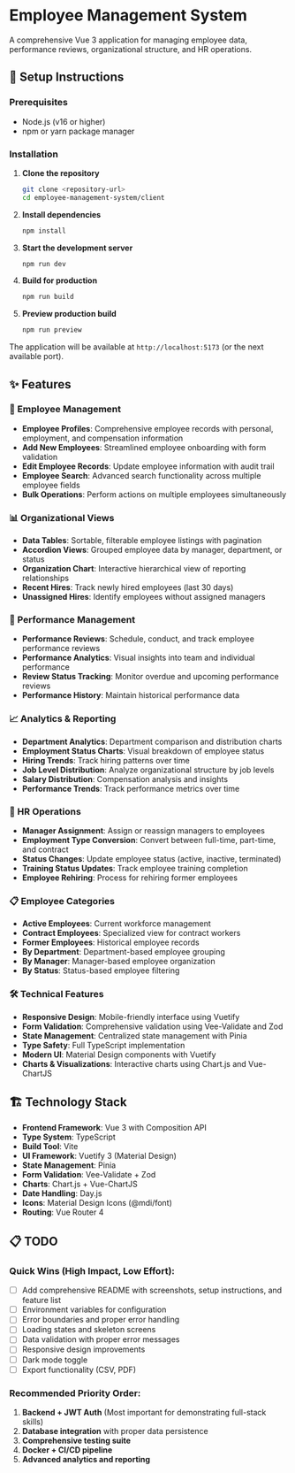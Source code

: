 # Employee Management System

A comprehensive Vue 3 application for managing employee data, performance reviews, organizational structure, and HR operations.

## 🚀 Setup Instructions

### Prerequisites

- Node.js (v16 or higher)
- npm or yarn package manager

### Installation

1. **Clone the repository**

   ```bash
   git clone <repository-url>
   cd employee-management-system/client
   ```

2. **Install dependencies**

   ```bash
   npm install
   ```

3. **Start the development server**

   ```bash
   npm run dev
   ```

4. **Build for production**

   ```bash
   npm run build
   ```

5. **Preview production build**
   ```bash
   npm run preview
   ```

The application will be available at `http://localhost:5173` (or the next available port).

## ✨ Features

### 👥 Employee Management

- **Employee Profiles**: Comprehensive employee records with personal, employment, and compensation information
- **Add New Employees**: Streamlined employee onboarding with form validation
- **Edit Employee Records**: Update employee information with audit trail
- **Employee Search**: Advanced search functionality across multiple employee fields
- **Bulk Operations**: Perform actions on multiple employees simultaneously

### 📊 Organizational Views

- **Data Tables**: Sortable, filterable employee listings with pagination
- **Accordion Views**: Grouped employee data by manager, department, or status
- **Organization Chart**: Interactive hierarchical view of reporting relationships
- **Recent Hires**: Track newly hired employees (last 30 days)
- **Unassigned Hires**: Identify employees without assigned managers

### 🎯 Performance Management

- **Performance Reviews**: Schedule, conduct, and track employee performance reviews
- **Performance Analytics**: Visual insights into team and individual performance
- **Review Status Tracking**: Monitor overdue and upcoming performance reviews
- **Performance History**: Maintain historical performance data

### 📈 Analytics & Reporting

- **Department Analytics**: Department comparison and distribution charts
- **Employment Status Charts**: Visual breakdown of employee status
- **Hiring Trends**: Track hiring patterns over time
- **Job Level Distribution**: Analyze organizational structure by job levels
- **Salary Distribution**: Compensation analysis and insights
- **Performance Trends**: Track performance metrics over time

### 🔧 HR Operations

- **Manager Assignment**: Assign or reassign managers to employees
- **Employment Type Conversion**: Convert between full-time, part-time, and contract
- **Status Changes**: Update employee status (active, inactive, terminated)
- **Training Status Updates**: Track employee training completion
- **Employee Rehiring**: Process for rehiring former employees

### 📋 Employee Categories

- **Active Employees**: Current workforce management
- **Contract Employees**: Specialized view for contract workers
- **Former Employees**: Historical employee records
- **By Department**: Department-based employee grouping
- **By Manager**: Manager-based employee organization
- **By Status**: Status-based employee filtering

### 🛠 Technical Features

- **Responsive Design**: Mobile-friendly interface using Vuetify
- **Form Validation**: Comprehensive validation using Vee-Validate and Zod
- **State Management**: Centralized state management with Pinia
- **Type Safety**: Full TypeScript implementation
- **Modern UI**: Material Design components with Vuetify
- **Charts & Visualizations**: Interactive charts using Chart.js and Vue-ChartJS

## 🏗 Technology Stack

- **Frontend Framework**: Vue 3 with Composition API
- **Type System**: TypeScript
- **Build Tool**: Vite
- **UI Framework**: Vuetify 3 (Material Design)
- **State Management**: Pinia
- **Form Validation**: Vee-Validate + Zod
- **Charts**: Chart.js + Vue-ChartJS
- **Date Handling**: Day.js
- **Icons**: Material Design Icons (@mdi/font)
- **Routing**: Vue Router 4

## 📋 TODO

### Quick Wins (High Impact, Low Effort):

- [ ] Add comprehensive README with screenshots, setup instructions, and feature list
- [ ] Environment variables for configuration
- [ ] Error boundaries and proper error handling
- [ ] Loading states and skeleton screens
- [ ] Data validation with proper error messages
- [ ] Responsive design improvements
- [ ] Dark mode toggle
- [ ] Export functionality (CSV, PDF)

### Recommended Priority Order:

1. **Backend + JWT Auth** (Most important for demonstrating full-stack skills)
2. **Database integration** with proper data persistence
3. **Comprehensive testing suite**
4. **Docker + CI/CD pipeline**
5. **Advanced analytics and reporting**
